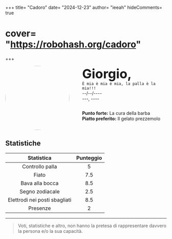 +++
title= "Cadoro"
date= "2024-12-23"
author= "ieeah"
hideComments= true
# cover= "https://robohash.org/cadoro"
+++

<div class="player-header" style="display: flex;">
  <div class="player-avatar" style="margin-inline-end: 40px;">
    <img src="https://robohash.org/cadoro" width="200px" height="200px" style="border-radius: 50%; aspect-ratio: 1; border: 15px solid #var(--accent); object-fit: contain; object-position: center;" />
  </div>
  <div class="player-info">
    <p class="player-name" style="margin-block: 0; font-size: 2.5rem; font-weight: bold; display: inline-block;" id="player-name">Giorgio,</p>
    <code style="display: inline-block;">È mia è mia è mia, la palla è la mia!!!</code>
    <p class="player-age" style="margin-block: 0;">--/--/----</p>
    <p class="player-office" style="margin-block: 0;">---, ----</p>
    <div class="player-specials" style="margin-block: 1.75rem 0;">
      <p class="player-office" style="margin-block: 0;">
        <span style="font-weight: bold">Punto forte:</span>
        <span style="">La cura della barba</span>
      </p>
      <p class="player-office" style="margin-block: 0;">
        <span style="font-weight: bold">Piatto preferito:</span>
        <span style="">Il gelato prezzemolo</span>
      </p>
    </div>
  </div>
</div>

## Statistiche

|          Statistica           | Punteggio |
|:-----------------------------:|:---------:|
|        Controllo palla        |     5     |
|             Fiato             |    7.5    |
|        Bava alla bocca        |    8.5    |
|        Segno zodiacale        |    2.5    |
| Elettrodi nei posti sbagliati |    8.5    |
|           Presenze            |     2     |

---

> Voti, statistiche e altro, non hanno la pretesa di rappresentare davvero la persona e/o la sua capacità.

